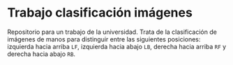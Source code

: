 # Trabajo clasificación imágenes

Repositorio para un trabajo de la universidad. Trata de la clasificación de imágenes de manos para distinguir entre las siguientes posiciones: izquierda hacia arriba `LF`, izquierda hacia abajo `LB`, derecha hacia arriba `RF` y derecha hacia abajo `RB`.